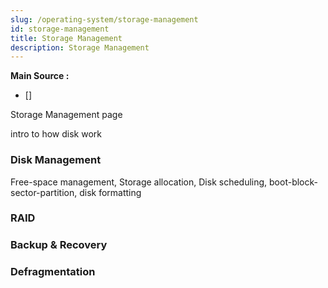 ```yaml
---
slug: /operating-system/storage-management
id: storage-management
title: Storage Management
description: Storage Management
---
```


**Main Source :**

- [] 

Storage Management page

intro to how disk work

### Disk Management

Free-space management, Storage allocation, Disk scheduling, boot-block-sector-partition, disk formatting

### RAID

### Backup & Recovery

### Defragmentation

